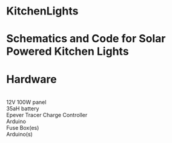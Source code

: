 # KitchenLights

# Schematics and Code for Solar Powered Kitchen Lights

# Hardware
<br>12V 100W panel
<br> 35aH battery
<br> Epever Tracer Charge Controller
<br> Arduino
<br> Fuse Box(es)
<br> Arduino(s)
